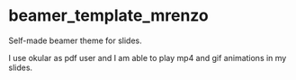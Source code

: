 # beamer_template_mrenzo

Self-made beamer theme for slides.

I use okular as pdf user and I am able to play mp4 and gif animations in my
slides.

